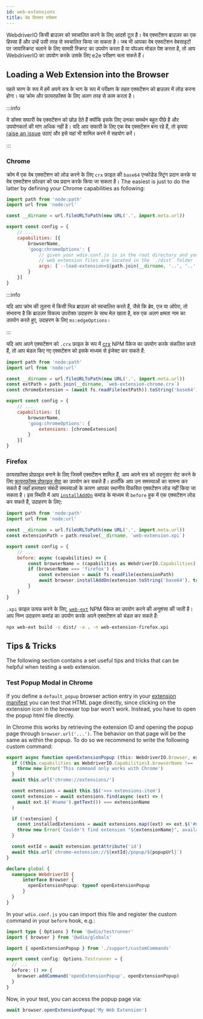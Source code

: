 ```yaml
---
id: web-extensions
title: वेब विस्तार परीक्षण
---
```


WebdriverIO किसी ब्राउज़र को स्वचालित करने के लिए आदर्श टूल है। वेब एक्सटेंशन ब्राउज़र का एक हिस्सा हैं और उन्हें उसी तरह से स्वचालित किया जा सकता है। जब भी आपका वेब एक्सटेंशन वेबसाइटों पर जावास्क्रिप्ट चलाने के लिए सामग्री स्क्रिप्ट का उपयोग करता है या पॉपअप मोडल पेश करता है, तो आप WebdriverIO का उपयोग करके उसके लिए e2e परीक्षण चला सकते हैं।

## Loading a Web Extension into the Browser

पहले चरण के रूप में हमें अपने सत्र के भाग के रूप में परीक्षण के तहत एक्सटेंशन को ब्राउज़र में लोड करना होगा। यह क्रोम और फ़ायरफ़ॉक्स के लिए अलग तरह से काम करता है।

:::info

ये डॉक्स सफारी वेब एक्सटेंशन को छोड़ देते हैं क्योंकि इसके लिए उनका समर्थन बहुत पीछे है और उपयोगकर्ता की मांग अधिक नहीं है। यदि आप सफारी के लिए एक वेब एक्सटेंशन बना रहे हैं, तो कृपया [raise an issue](https://github.com/webdriverio/webdriverio/issues/new?assignees=&labels=Docs+%F0%9F%93%96%2CNeeds+Triaging+%E2%8F%B3&template=documentation.yml&title=%5B%F0%9F%93%96+Docs%5D%3A+%3Ctitle%3E) उठाएं और इसे यहां भी शामिल करने में सहयोग करें।

:::

### Chrome

क्रोम में एक वेब एक्सटेंशन को लोड करने के लिए `crx` फ़ाइल की `base64` एन्कोडेड स्ट्रिंग प्रदान करके या वेब एक्सटेंशन फ़ोल्डर को पथ प्रदान करके किया जा सकता है। The easiest is just to do the latter by defining your Chrome capabilities as following:

```js wdio.conf.js
import path from 'node:path'
import url from 'node:url'

const __dirname = url.fileURLToPath(new URL('.', import.meta.url))

export const config = {
    // ...
    capabilities: [{
        browserName,
        'goog:chromeOptions': {
            // given your wdio.conf.js is in the root directory and your compiled
            // web extension files are located in the `./dist` folder
            args: [`--load-extension=${path.join(__dirname, '..', '..', 'dist')}`]
        }
    }]
}
```

:::info

यदि आप क्रोम की तुलना में किसी भिन्न ब्राउज़र को स्वचालित करते हैं, जैसे कि ब्रेव, एज या ओपेरा, तो संभावना है कि ब्राउज़र विकल्प उपरोक्त उदाहरण के साथ मेल खाता है, बस एक अलग क्षमता नाम का उपयोग करते हुए, उदाहरण के लिए `ms:edgeOptions`।

:::

यदि आप अपने एक्सटेंशन को `.crx` फ़ाइल के रूप में [crx](https://www.npmjs.com/package/crx) NPM पैकेज का उपयोग करके संकलित करते हैं, तो आप बंडल किए गए एक्सटेंशन को इसके माध्यम से इंजेक्ट कर सकते हैं:

```js wdio.conf.js
import path from 'node:path'
import url from 'node:url'

const __dirname = url.fileURLToPath(new URL('.', import.meta.url))
const extPath = path.join(__dirname, `web-extension-chrome.crx`)
const chromeExtension = (await fs.readFile(extPath)).toString('base64')

export const config = {
    // ...
    capabilities: [{
        browserName,
        'goog:chromeOptions': {
            extensions: [chromeExtension]
        }
    }]
}
```

### Firefox

फ़ायरफ़ॉक्स प्रोफ़ाइल बनाने के लिए जिसमें एक्सटेंशन शामिल हैं, आप अपने सत्र को तदनुसार सेट करने के लिए [फ़ायरफ़ॉक्स प्रोफ़ाइल सेवा](/docs/firefox-profile-service) का उपयोग कर सकते हैं। हालाँकि आप उन समस्याओं का सामना कर सकते हैं जहाँ हस्ताक्षर संबंधी समस्याओं के कारण आपका स्थानीय विकसित एक्सटेंशन लोड नहीं किया जा सकता है। इस स्थिति में आप [`installAddOn`](/docs/api/gecko#installaddon) कमांड के माध्यम से `before` हुक में एक एक्सटेंशन लोड कर सकते हैं, उदाहरण के लिए:

```js wdio.conf.js
import path from 'node:path'
import url from 'node:url'

const __dirname = url.fileURLToPath(new URL('.', import.meta.url))
const extensionPath = path.resolve(__dirname, `web-extension.xpi`)

export const config = {
    // ...
    before: async (capabilities) => {
        const browserName = (capabilities as WebdriverIO.Capabilities).browserName
        if (browserName === 'firefox') {
            const extension = await fs.readFile(extensionPath)
            await browser.installAddOn(extension.toString('base64'), true)
        }
    }
}
```

`.xpi` फ़ाइल उत्पन्न करने के लिए, [`web-ext`](https://www.npmjs.com/package/web-ext) NPM पैकेज का उपयोग करने की अनुशंसा की जाती है। आप निम्न उदाहरण कमांड का उपयोग करके अपने एक्सटेंशन को बंडल कर सकते हैं:

```sh
npx web-ext build -s dist/ -a . -n web-extension-firefox.xpi
```

## Tips & Tricks

The following section contains a set useful tips and tricks that can be helpful when testing a web extension.

### Test Popup Modal in Chrome

If you define a `default_popup` browser action entry in your [extension manifest](https://developer.mozilla.org/en-US/docs/Mozilla/Add-ons/WebExtensions/manifest.json/browser_action) you can test that HTML page directly, since clicking on the extension icon in the browser top bar won't work. Instead, you have to open the popup html file directly.

In Chrome this works by retrieving the extension ID and opening the popup page through `browser.url('...')`. The behavior on that page will be the same as within the popup. To do so we recommend to write the following custom command:

```ts customCommand.ts
export async function openExtensionPopup (this: WebdriverIO.Browser, extensionName: string, popupUrl = 'index.html') {
  if ((this.capabilities as WebdriverIO.Capabilities).browserName !== 'chrome') {
    throw new Error('This command only works with Chrome')
  }
  await this.url('chrome://extensions/')

  const extensions = await this.$$('>>> extensions-item')
  const extension = await extensions.find(async (ext) => (
    await ext.$('#name').getText()) === extensionName
  )

  if (!extension) {
    const installedExtensions = await extensions.map((ext) => ext.$('#name').getText())
    throw new Error(`Couldn't find extension "${extensionName}", available installed extensions are "${installedExtensions.join('", "')}"`)
  }

  const extId = await extension.getAttribute('id')
  await this.url(`chrome-extension://${extId}/popup/${popupUrl}`)
}

declare global {
  namespace WebdriverIO {
      interface Browser {
        openExtensionPopup: typeof openExtensionPopup
      }
  }
}
```

In your `wdio.conf.js` you can import this file and register the custom command in your `before` hook, e.g.:

```ts wdio.conf.ts
import type { Options } from '@wdio/testrunner'
import { browser } from '@wdio/globals'

import { openExtensionPopup } from './support/customCommands'

export const config: Options.Testrunner = {
  // ...
  before: () => {
    browser.addCommand('openExtensionPopup', openExtensionPopup)
  }
}
```

Now, in your test, you can access the popup page via:

```ts
await browser.openExtensionPopup('My Web Extension')
```
